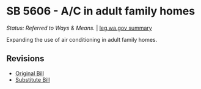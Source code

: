 # SB 5606 - A/C in adult family homes
*Status: Referred to Ways & Means.* | [leg.wa.gov summary](https://app.leg.wa.gov/billsummary?BillNumber=5606&Year=2021)

Expanding the use of air conditioning in adult family homes.

## Revisions
* [Original Bill](1/)
* [Substitute Bill](S/)